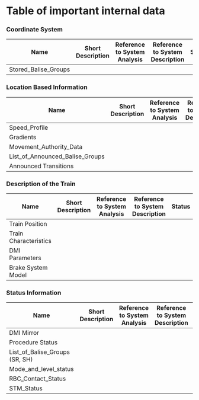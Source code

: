 # Table of important internal data 
### Coordinate System

| Name | Short Description | Reference to System Analysis | Reference to System Description | Status | Owner |
| --- | --- | --- | --- | --- | --- |
| Stored_Balise_Groups | | | | |

### Location Based Information
| Name | Short Description | Reference to System Analysis | Reference to System Description | Status | Owner |
| --- | --- | --- | --- | --- | --- |
| Speed_Profile | | | | |
| Gradients | | | | |
| Movement_Authority_Data | | | | |
| List_of_Announced_Balise_Groups | | | | |
| Announced Transitions | | | | |

### Description of the Train
| Name | Short Description | Reference to System Analysis | Reference to System Description | Status | Owner |
| --- | --- | --- | --- | --- | --- |
| Train Position | | | | |
| Train Characteristics | | | | |
| DMI Parameters | | | | |
| Brake System Model | | | | |

### Status Information
| Name | Short Description | Reference to System Analysis | Reference to System Description | Status | Owner |
| --- | --- | --- | --- | --- | --- |
| DMI Mirror | | | | |
| Procedure Status | | | | |
| List_of_Balise_Groups (SR, SH) | | | | |
| Mode_and_level_status  | | | | |
| RBC_Contact_Status  | | | | |
| STM_Status  | | | | |



